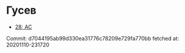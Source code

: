 # Гусев
- [28: AC](28.md)

Commit: d7044195ab99d330ea31776c78209e729fa770bb
 fetched at: 20201110-231720
